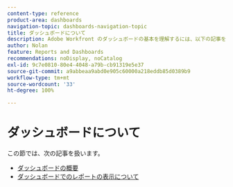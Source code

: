 ```yaml
---
content-type: reference
product-area: dashboards
navigation-topic: dashboards-navigation-topic
title: ダッシュボードについて
description: Adobe Workfront のダッシュボードの基本を理解するには、以下の記事を参照してください。
author: Nolan
feature: Reports and Dashboards
recommendations: noDisplay, noCatalog
exl-id: 9c7e0810-80e4-4048-a79b-cb91319e5e37
source-git-commit: a9abbeaa9abd0e905c60000a218eddb85d0389b9
workflow-type: tm+mt
source-wordcount: '33'
ht-degree: 100%

---
```


# ダッシュボードについて

<!-- Audited: 1/2025 -->

この節では、次の記事を扱います。

* [ダッシュボードの概要](../../../reports-and-dashboards/dashboards/understanding-dashboards/get-started-dashboards.md)
* [ダッシュボードでのレポートの表示について](../../../reports-and-dashboards/dashboards/understanding-dashboards/understand-how-reports-display-dashboard.md)

